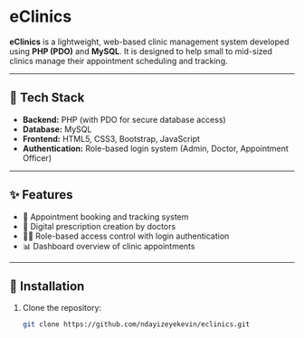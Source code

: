 # eClinics

**eClinics** is a lightweight, web-based clinic management system developed using **PHP (PDO)** and **MySQL**. It is designed to help small to mid-sized clinics manage their appointment scheduling and tracking.

---

## 🔧 Tech Stack

- **Backend:** PHP (with PDO for secure database access)
- **Database:** MySQL
- **Frontend:** HTML5, CSS3, Bootstrap, JavaScript
- **Authentication:** Role-based login system (Admin, Doctor, Appointment Officer)

---

## ✨ Features

- 📅 Appointment booking and tracking system  
- 💊 Digital prescription creation by doctors  
- 👨‍⚕️ Role-based access control with login authentication  
- 📊 Dashboard overview of clinic appointments

---

## 🚀 Installation

1. Clone the repository:
   ```bash
   git clone https://github.com/ndayizeyekevin/eclinics.git
